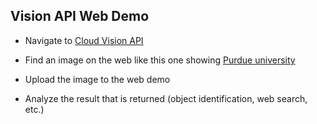 ## Vision API Web Demo

* Navigate to [Cloud Vision API](https://cloud.google.com/vision/#vision-api-demo)

* Find an image on the web like this one showing [Purdue university](http://www.purdue.edu/purdue/images/audience/about-banner.jpg)

* Upload the image to the web demo

* Analyze the result that is returned (object identification, web search, etc.)